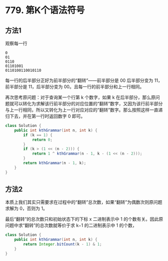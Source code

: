 # 779. 第K个语法符号

## 方法1

观察每一行

```text
0
01
0110
01101001
0110100110010110
```

每一行的后半部分正好为前半部分的“翻转”——前半部分是 00 后半部分变为 11，前半部分是 11，后半部分变为 00。且每一行的前半部分和上一行相同。

再次思考原问题：对于查询某一个行第 k 个数字，如果 k
在后半部分，那么原问题就可以转化为求解该行前半部分的对应位置的“翻转”数字，又因为该行前半部分与上一行相同，所以又转化为上一行对应对应的“翻转”数字。那么按照这样一直递归下去，并在第一行时返回数字 0 即可。

```java
class Solution {
    public int kthGrammar(int n, int k) {
        if (k == 1) {
            return 0;
        }
        if (k > (1 << (n - 2))) {
            return 1 ^ kthGrammar(n - 1, k - (1 << (n - 2)));
        }
        return kthGrammar(n - 1, k);
    }
}
```

## 方法2

本质上我们其实只需要求在过程中的“翻转”总次数，如果“翻转”为偶数次则原问题求解为 0，否则为 1。

最后“翻转”的总次数只和初始状态下的下标 x 二进制表示中 1 的个数有关。因此原问题中求“翻转”的总次数就等价于求 k−1 的二进制表示中 1 的个数，

```java
class Solution {
    public int kthGrammar(int n, int k) {
        return Integer.bitCount(k - 1) & 1;
    }
}
```
